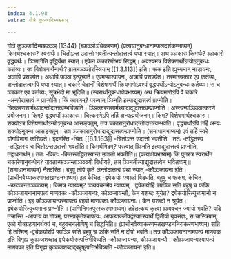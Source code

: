 ```yaml
---
index: 4.1.98
sutra: गोत्रे कुञ्जादिभ्यश्च्फञ्

---
```

गोत्रे कुञ्ञ्जादिभ्यश्च्फञ्ञ् (1344) (च्फञ्ञोऽधिकरणम्) (प्रत्ययानुबन्धानाम्फलदर्शकम्भाष्यम्) किमर्थश्चकारः? स्वरार्थः। चितोऽन्त उदात्तो भवतीत्यन्तोदात्तत्वं यथा स्यात्॥ अथ ञ्ञकारः किमर्थः? ञ्ञकारो वृद्ध्यर्थः। ञ्ञ्णितीति वृद्धिर्यथा स्यात्॥ एकेन ककारेणोभयं सिद्धम्। अवश्यमत्र विशेषणार्थोऽन्योऽनुबन्धः कर्तव्यः। क्व विशेषणार्थेनार्थः? व्रातच्फञ्ञोरस्त्रियाम् [[1.3.113]] इति। फक इति ह्युच्यमान् नाडायनः, अत्रापि प्रसज्येत। अथापि फञ्ञ इत्युच्यते। एवमप्याश्वायनः, अत्रापि प्रसज्येत। तस्माच्चकार एव कर्तव्यः, अन्तोदात्तत्वमपि यथा स्यात्। चकारे चेदानीं विशेषणार्थे क्रियमाणेऽवश्यं वृद्ध्यर्थोऽन्योऽनुबन्धः कर्तव्यः। स च ञ्ञकार एव कर्तव्यः, सूत्रभेदो मा भूदिति॥ (स्वरार्थानुबन्धाक्षेपभाष्यम्) अथ क्रियमाणेऽपि वै चकारे -अन्तोदात्तत्वं न प्राप्नोति। किं कारणम्? परत्वात् ञ्ञ्निति इत्याद्युदात्तत्वं प्राप्नोति। चित्करणसार्मथ्यादन्तोदात्तत्वम्भविष्यति। ञ्ञित्करणसार्मथ्यादाद्युदात्तत्वम्प्राप्नोति। अस्त्यन्यञ्ञ्ञ्ञित्करणे प्रयोजनम्। किम्? वृद्ध्यर्थो ञ्ञकारः। चित्करणेऽपि तर्हि अन्यत्प्रयोजनम्। किम्? विशेषणार्थश्चकारः। शक्योऽत्र विशेषणार्थोऽन्योऽनुबन्ध आसङ्क्तुम्, तत्र चकारानुरोधादन्तोदात्तत्वम्भवति। वृद्ध्यर्थोऽपि तर्हि अन्यः शक्योऽनुबन्ध आसङ्क्तुम्। तत्र ञ्ञकारानुरोधादाद्युदात्तत्वम्प्राप्नोति॥ (समाधानभाष्यम्) एवं तर्हि स्वरे योगविभागः करिष्यते। इदमस्ति -चितः [[6.1.163]] -चितोऽन्त उदात्तो भवतीति। ततः -तद्धितस्य -तद्धितस्य च चितोऽन्तउदात्तो भवतीति। किमर्थमिदम्? परत्वात् ञ्ञ्निति इत्याद्युदात्तत्वं प्राप्नोति, तद्वाधनार्थम्। ततः -कितः -कितस्तद्धितस्यान्त उदात्तो भवतीति॥ (प्रत्याक्षेपभाष्यम्) किं पुनरत्र स्वरार्थेन चकारेणानुबन्धेन? यावताच्फञ्ञन्ताञ्ञ्ञ्ञ्यो विधीयते, तत्र ञ्ञ्नितीत्याद्युदात्तत्वेन भवितव्यम्॥ (समाधानभाष्यम्) नैतदस्ति। बहुषु लोपे कृते अन्तोदात्तत्वं यथा स्यात् -कौञ्ञ्जायना इति। (प्राचीनवैय्याकरणमतखण्डनभाष्यम्) इह केचित् -द्व्येकयोः फ्यञ्ञं विदधति, बहुषु च फकम्, केचित् -च्फञ्ञन्ताञ्ञ्ञ्ञ्यम्। किमत्र न्याय्यम्? ञ्ञ्यवचनमेव न्याय्यम्। द्व्येकयोर्हि फ्यञ्ञि सति बहुषु च फकि कौञ्ञ्जायनानामपत्यं माणवकः -कौञ्ञ्जायन्यः, कौञ्ञ्जायन्तौ, केन यशब्दः श्रूयेत? द्व्येकयोरित्युच्यमानो न प्राप्नोति। इह कौञ्ञ्जायन्यस्यापत्यं बहवो माणवकाः कौञ्ञ्जायनाः। केन यशब्दो न श्रूयेत। द्व्येकयोरित्युच्यमानः प्राप्नोति॥ (पाणिनिमतपुरस्करणभाष्यम्) तदेतत्कथं कृत्वा ञ्ञ्यवचनं ज्यायो भवति? यदि तन्नास्ति -आपत्यं वा गोत्रम्, परमप्रकृतेश्चापत्यः, आपत्याज्जीवद्वंश्यात्स्वार्थे द्वितीयो युवसंज्ञः, स चास्त्रियाम्, एको गोत्रग्रहणानर्थक्यं च, बहुवचनलोपिषु च सिद्धमिति॥ (प्राचीनवैय्याकरणमतखण्डननिराकरणभाष्यम्) सति हि तस्मिन् -द्व्येकयोरपि फ्यञ्ञि सति बहुषु च फकि सति न दोषो भवति॥ तत्र कौञ्ञ्जायनानामपत्यं माणवक इति विगृह्य कुञ्ञ्जशब्दाद् द्व्येकयोरुत्पत्तिर्भविष्यति -कौञ्ञ्जायन्यः, कौञ्ञ्जायन्यौ। कौञ्ञ्जायन्यस्यापत्यं माणवका इति विगृह्य कुञ्ञ्जशब्दाद्बहुषूत्पत्तिर्भविष्यति -कौञ्ञ्जायना इति॥